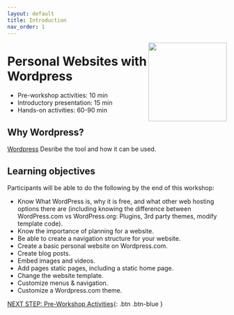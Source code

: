 ```yaml
---
layout: default
title: Introduction 
nav_order: 1
---
```

<img src="WORKSHOP-LOGO-HERE.png" style="float:right;width:180px;height:180px;"> 

# Personal Websites with Wordpress

- Pre-workshop activities: 10 min 
- Introductory presentation: 15 min
- Hands-on activities: 60-90 min

## Why Wordpress? 

[Wordpress](https://wordpress.com) Desribe the tool and how it can be used.

## Learning objectives

Participants will be able to do the following by the end of this workshop:

- Know What WordPress is, why it is free, and what other web hosting options there are (including knowing the difference between WordPress.com vs WordPress.org: Plugins, 3rd party themes, modify template code).
- Know the importance of planning for a website.
- Be able to create a navigation structure for your website.
- Create a basic personal website on Wordpress.com.
- Create blog posts.
- Embed images and videos.
- Add pages static pages, including a static home page.
- Change the website template.
- Customize menus & navigation.
- Customize a Wordpress.com theme.

[NEXT STEP: Pre-Workshop Activities](pre-workshop.html){: .btn .btn-blue }
